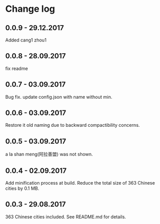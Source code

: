 # Change log

## 0.0.9 - 29.12.2017

Added cang1 zhou1

## 0.0.8 - 28.09.2017

fix readme

## 0.0.7 - 03.09.2017

Bug fix. update config.json with name without min.

## 0.0.6 - 03.09.2017

Restore it old naming due to backward compactibility concerns.

## 0.0.5 - 03.09.2017

a la shan meng(阿拉善盟) was not shown.

## 0.0.4 - 02.09.2017

Add minification process at build. Reduce the total size of 363 Chinese cities by 0.1 MB.


## 0.0.3 - 29.08.2017

363 Chinese cities included. See README.md for details.
